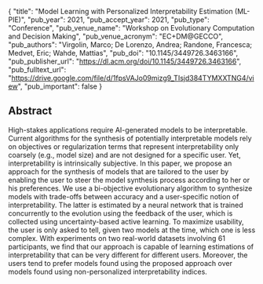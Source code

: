 {
  "title": "Model Learning with Personalized Interpretability Estimation (ML-PIE)",
  "pub_year": 2021,
  "pub_accept_year": 2021,
  "pub_type": "Conference",
  "pub_venue_name": "Workshop on Evolutionary Computation and Decision Making",
  "pub_venue_acronym": "EC+DM@GECCO",
  "pub_authors": "Virgolin, Marco; De Lorenzo, Andrea; Randone, Francesca; Medvet, Eric; Wahde, Mattias",
  "pub_doi": "10.1145/3449726.3463166",
  "pub_publisher_url": "https://dl.acm.org/doi/10.1145/3449726.3463166",
  "pub_fulltext_url": "https://drive.google.com/file/d/1fpsVAJo09mizg9_TIsjd384TYMXXTNG4/view",
  "pub_important": false
}

## Abstract
High-stakes applications require AI-generated models to be interpretable. Current algorithms for the synthesis of potentially interpretable models rely on objectives or regularization terms that represent interpretability only coarsely (e.g., model size) and are not designed for a specific user. Yet, interpretability is intrinsically subjective. In this paper, we propose an approach for the synthesis of models that are tailored to the user by enabling the user to steer the model synthesis process according to her or his preferences. We use a bi-objective evolutionary algorithm to synthesize models with trade-offs between accuracy and a user-specific notion of interpretability. The latter is estimated by a neural network that is trained concurrently to the evolution using the feedback of the user, which is collected using uncertainty-based active learning. To maximize usability, the user is only asked to tell, given two models at the time, which one is less complex. With experiments on two real-world datasets involving 61 participants, we find that our approach is capable of learning estimations of interpretability that can be very different for different users. Moreover, the users tend to prefer models found using the proposed approach over models found using non-personalized interpretability indices.
